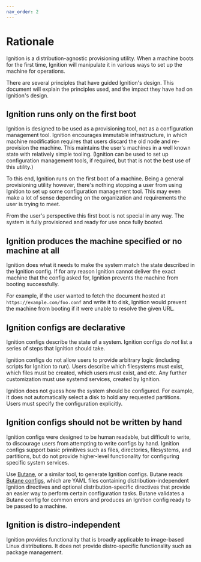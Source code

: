 ```yaml
---
nav_order: 2
---
```


# Rationale

Ignition is a distribution-agnostic provisioning utility. When a machine boots for the first time, Ignition will manipulate it in various ways to set up the machine for operations.

There are several principles that have guided Ignition's design. This document will explain the principles used, and the impact they have had on Ignition's design.

## Ignition runs only on the first boot

Ignition is designed to be used as a provisioning tool, not as a configuration management tool. Ignition encourages immutable infrastructure, in which machine modification requires that users discard the old node and re-provision the machine. This maintains the user's machines in a well known state with relatively simple tooling. (Ignition can be used to set up configuration management tools, if required, but that is not the best use of this utility.)

To this end, Ignition runs on the first boot of a machine. Being a general provisioning utility however, there's nothing stopping a user from using Ignition to set up some configuration management tool. This may even make a lot of sense depending on the organization and requirements the user is trying to meet.

From the user's perspective this first boot is not special in any way. The system is fully provisioned and ready for use once fully booted.

## Ignition produces the machine specified or no machine at all

Ignition does what it needs to make the system match the state described in the Ignition config. If for any reason Ignition cannot deliver the exact machine that the config asked for, Ignition prevents the machine from booting successfully.

For example, if the user wanted to fetch the document hosted at `https://example.com/foo.conf` and write it to disk, Ignition would prevent the machine from booting if it were unable to resolve the given URL.

## Ignition configs are declarative

Ignition configs describe the state of a system. Ignition configs do _not_ list a series of steps that Ignition should take.

Ignition configs do not allow users to provide arbitrary logic (including scripts for Ignition to run). Users describe which filesystems must exist, which files must be created, which users must exist, and etc. Any further customization must use systemd services, created by Ignition.

Ignition does not guess how the system should be configured.  For example, it does not automatically select a disk to hold any requested partitions.  Users must specify the configuration explicitly.

## Ignition configs should not be written by hand

Ignition configs were designed to be human readable, but difficult to write, to discourage users from attempting to write configs by hand.  Ignition configs support basic primitives such as files, directories, filesystems, and partitions, but do not provide higher-level functionality for configuring specific system services.

Use [Butane](https://coreos.github.io/butane/), or a similar tool, to generate Ignition configs. Butane reads [Butane configs](https://coreos.github.io/butane/specs/), which are YAML files containing distribution-independent Ignition directives and optional distribution-specific directives that provide an easier way to perform certain configuration tasks. Butane validates a Butane config for common errors and produces an Ignition config ready to be passed to a machine.

## Ignition is distro-independent

Ignition provides functionality that is broadly applicable to image-based Linux distributions.  It does not provide distro-specific functionality such as package management.
